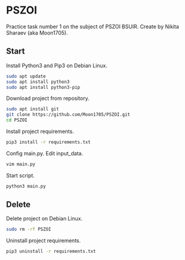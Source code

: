 # PSZOI

Practice task number 1 on the subject of PSZOI BSUIR. Create by Nikita Sharaev (aka Moon1705).

## Start

Install Python3 and Pip3 on Debian Linux.
```bash
sudo apt update
sudo apt install python3
sudo apt install python3-pip
```
Download project from repository.
```bash
sudo apt install git
git clone https://github.com/Moon1705/PSZOI.git
cd PSZOI
```
Install project requirements.
```bash
pip3 install -r requirements.txt
```
Config main.py. Edit input_data.
```bash
vim main.py
```
Start script.
```bash
python3 main.py
```

## Delete

Delete project on Debian Linux.
```bash
sudo rm -rf PSZOI
```
Uninstall project requirements.
```bash
pip3 uninstall -r requirements.txt
```
